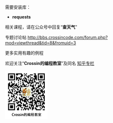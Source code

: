 需要安装库：

- **requests**

相关课程，请在公众号中回复“**查天气**”

专题讨论帖 http://bbs.crossincode.com/forum.php?mod=viewthread&tid=8&fromuid=3



更多实用有趣的例程

欢迎关注“**Crossin的编程教室**”及同名 [知乎专栏](https://zhuanlan.zhihu.com/crossin)

![crossincode](../crossin-logo.png)